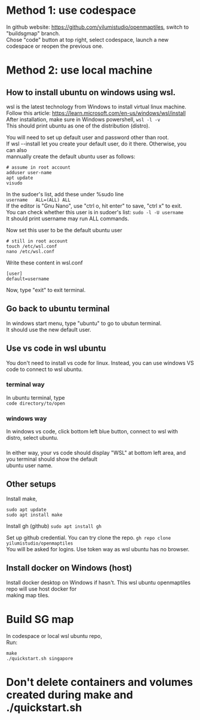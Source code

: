 # Method 1: use codespace
In github website: https://github.com/yilumistudio/openmaptiles, switch to "buildsgmap" branch.  
Chose "code" button at top right, select codespace, launch a new codespace or reopen the previous one.  

# Method 2: use local machine
## How to install ubuntu on windows using wsl.
wsl is the latest technology from Windows to install virtual linux machine.  
Follow this article: https://learn.microsoft.com/en-us/windows/wsl/install  
After installation, make sure in Windows powershell, 
`wsl -l -v`  
This should print ubuntu as one of the distribution (distro).  

You will need to set up default user and password other than root.  
If wsl --install let you create your default user, do it there. Otherwise, you can also  
mannually create the default ubuntu user as follows:  
```
# assume in root account
adduser user-name
apt update
visudo
```
In the sudoer's list, add these under %sudo line  
`username   ALL=(ALL) ALL`  
If the editor is "Gnu Nano", use "ctrl o, hit enter" to save, "ctrl x" to exit.  
You can check whether this user is in sudoer's list:
`sudo -l -U username`  
It should print username may run ALL commands.  

Now set this user to be the default ubuntu user  
```
# still in root account
touch /etc/wsl.conf
nano /etc/wsl.conf
```
Write these content  in wsl.conf
```
[user]
default=username
```
Now, type "exit" to exit terminal. 

## Go back to ubuntu terminal
In windows start menu, type "ubuntu" to go to ubutun terminal.  
It should use the new default user.  

## Use vs code in wsl ubuntu
You don't need to install vs code for linux. Instead, you can use windows VS code to connect to wsl ubuntu.
### terminal way
In ubuntu terminal, type  
`code directory/to/open`  

### windows way
In windows vs code, click bottom left blue button, connect to wsl with distro, select ubuntu.  

### 
In either way, your vs code should display "WSL" at bottom left area, and you terminal should show the default  
ubuntu user name. 

## Other setups
Install make,  
```
sudo apt update
sudo apt install make
```
Install gh (github)
`sudo apt install gh`  

Set up github credential. You can try clone the repo.
`gh repo clone yilumistudio/openmaptiles`  
You will be asked for logins. Use token way as wsl ubuntu has no browser. 

## Install docker on Windows (host)
Install docker desktop on Windows if hasn't. This wsl ubuntu openmaptiles repo will use host docker for  
making map tiles.
   
# Build SG map
In codespace or local wsl ubuntu repo,  
Run:  
```
make
./quickstart.sh singapore
```

# Don't delete containers and volumes created during make and ./quickstart.sh